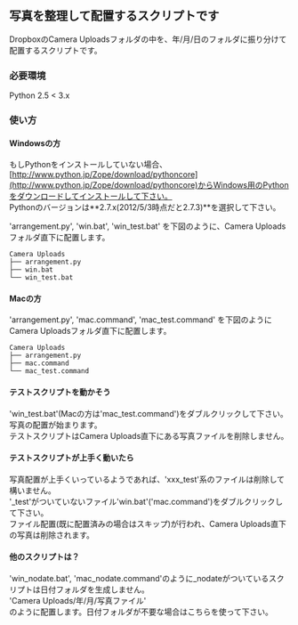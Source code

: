 ## 写真を整理して配置するスクリプトです

DropboxのCamera Uploadsフォルダの中を、年/月/日のフォルダに振り分けて配置するスクリプトです。

### 必要環境

Python 2.5 < 3.x

### 使い方

#### Windowsの方

もしPythonをインストールしていない場合、  
[http://www.python.jp/Zope/download/pythoncore](http://www.python.jp/Zope/download/pythoncore)からWindows用のPythonをダウンロードしてインストールして下さい。  
Pythonのバージョンは**2.7.x(2012/5/3時点だと2.7.3)**を選択して下さい。

'arrangement.py', 'win.bat', 'win_test.bat' を下図のように、Camera Uploadsフォルダ直下に配置します。

```
Camera Uploads  
├── arrangement.py  
├── win.bat  
└── win_test.bat  
```

#### Macの方

'arrangement.py', 'mac.command', 'mac_test.command' を下図のようにCamera Uploadsフォルダ直下に配置します。

```
Camera Uploads  
├── arrangement.py  
├── mac.command  
└── mac_test.command  
```

#### テストスクリプトを動かそう

'win_test.bat'(Macの方は'mac_test.command')をダブルクリックして下さい。写真の配置が始まります。  
テストスクリプトはCamera Uploads直下にある写真ファイルを削除しません。

#### テストスクリプトが上手く動いたら

写真配置が上手くいっているようであれば、'xxx_test'系のファイルは削除して構いません。  
'_test'がついていないファイル'win.bat'('mac.command')をダブルクリックして下さい。  
ファイル配置(既に配置済みの場合はスキップ)が行われ、Camera Uploads直下の写真は削除されます。

#### 他のスクリプトは？

'win_nodate.bat', 'mac_nodate.command'のように_nodateがついているスクリプトは日付フォルダを生成しません。  
'Camera Uploads/年/月/写真ファイル'  
のように配置します。日付フォルダが不要な場合はこちらを使って下さい。
